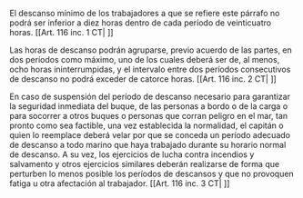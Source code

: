El descanso mínimo de los trabajadores a que se refiere este párrafo no podrá ser inferior a diez horas dentro de cada período de veinticuatro horas. [[Art. 116 inc. 1 CT| ]]

Las horas de descanso podrán agruparse, previo acuerdo de las partes, en dos períodos como máximo, uno de los cuales deberá ser de, al menos, ocho horas ininterrumpidas, y el intervalo entre dos períodos consecutivos de descanso no podrá exceder de catorce horas. [[Art. 116 inc. 2 CT| ]]

En caso de suspensión del período de descanso necesario para garantizar la seguridad inmediata del buque, de las personas a bordo o de la carga o para socorrer a otros buques o personas que corran peligro en el mar, tan pronto como sea factible, una vez establecida la normalidad, el capitán o quien lo reemplace deberá velar por que se conceda un período adecuado de descanso a todo marino que haya trabajado durante su horario normal de descanso. A su vez, los ejercicios de lucha contra incendios y salvamento y otros ejercicios similares deberán realizarse de forma que perturben lo menos posible los períodos de descansos y que no provoquen fatiga u otra afectación al trabajador. [[Art. 116 inc. 3 CT| ]]